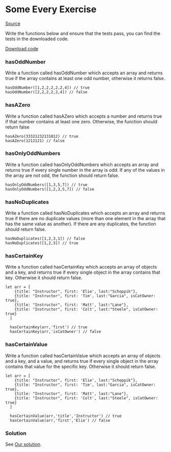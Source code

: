 # Some Every Exercise

[Source](http://curric.rithmschool.com/springboard/exercises/js-array-some-every/ "Permalink to Some Every Exercise")

Write the functions below and ensure that the tests pass, you can find the tests in the downloaded code.

[Download code](http://curric.rithmschool.com/springboard/exercises/js-array-some-every.zip)

### hasOddNumber

Write a function called hasOddNumber which accepts an array and returns true if the array contains at least one odd number, otherwise it returns false.

    hasOddNumber([1,2,2,2,2,2,4]) // true
    hasOddNumber([2,2,2,2,2,4]) // false

### hasAZero

Write a function called hasAZero which accepts a number and returns true if that number contains at least one zero. Otherwise, the function should return false

    hasAZero(33321232131012) // true
    hasAZero(1212121) // false

### hasOnlyOddNumbers

Write a function called hasOnlyOddNumbers which accepts an array and returns true if every single number in the array is odd. If any of the values in the array are not odd, the function should return false.

    hasOnlyOddNumbers([1,3,5,7]) // true
    hasOnlyOddNumbers([1,2,3,5,7]) // false

### hasNoDuplicates

Write a function called hasNoDuplicates which accepts an array and returns true if there are no duplicate values (more than one element in the array that has the same value as another). If there are any duplicates, the function should return false.

    hasNoDuplicates([1,2,3,1]) // false
    hasNoDuplicates([1,2,3]) // true

### hasCertainKey

Write a function called hasCertainKey which accepts an array of objects and a key, and returns true if every single object in the array contains that key. Otherwise it should return false.

    let arr = [
        {title: "Instructor", first: 'Elie', last:"Schoppik"},
        {title: "Instructor", first: 'Tim', last:"Garcia", isCatOwner: true},
        {title: "Instructor", first: 'Matt', last:"Lane"},
        {title: "Instructor", first: 'Colt', last:"Steele", isCatOwner: true}
      ]

      hasCertainKey(arr,'first') // true
      hasCertainKey(arr,'isCatOwner') // false

### hasCertainValue

Write a function called hasCertainValue which accepts an array of objects and a key, and a value, and returns true if every single object in the array contains that value for the specific key. Otherwise it should return false.

    let arr = [
        {title: "Instructor", first: 'Elie', last:"Schoppik"},
        {title: "Instructor", first: 'Tim', last:"Garcia", isCatOwner: true},
        {title: "Instructor", first: 'Matt', last:"Lane"},
        {title: "Instructor", first: 'Colt', last:"Steele", isCatOwner: true}
      ]

      hasCertainValue(arr,'title','Instructor') // true
      hasCertainValue(arr,'first','Elie') // false

### Solution

See [Our solution](http://curric.rithmschool.com/springboard/exercises/js-array-some-every/solution/index.html).
